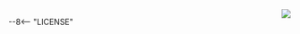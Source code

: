 <a href="https://opensource.org/licenses/{{cookiecutter.license}}">
<img align="right" src="http://opensource.org/trademarks/opensource/OSI-Approved-License-100x137.png">
</a>

--8<-- "LICENSE"
